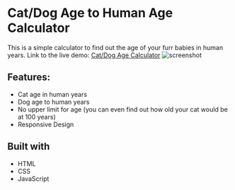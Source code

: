 # Cat/Dog Age to Human Age Calculator

This is a simple calculator to find out the age of your furr babies in human years. Link to the live demo:
[Cat/Dog Age Calculator](https://cat-dog-years-to-human-years.netlify.app)
![screenshot](https://i.imgur.com/cdT1PNq.jpg)

## Features:

- Cat age in human years
- Dog age to human years
- No upper limit for age (you can even find out how old your cat would be at 100 years)
- Responsive Design

## Built with

- HTML
- CSS
- JavaScript
